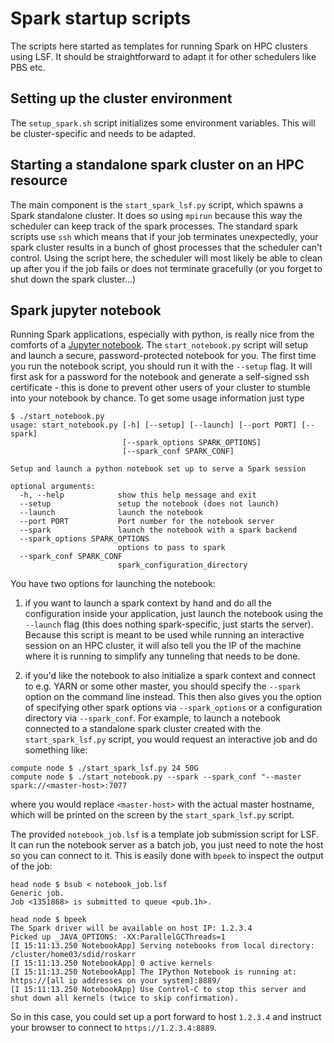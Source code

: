 # Spark startup scripts

The scripts here started as templates for running Spark on HPC clusters using LSF. It should be straightforward to adapt it for other schedulers like PBS etc. 

## Setting up the cluster environment

The `setup_spark.sh` script initializes some environment variables. This will be cluster-specific and needs to be adapted. 

## Starting a standalone spark cluster on an HPC resource

The main component is the `start_spark_lsf.py` script, which spawns a Spark standalone cluster. It does so using `mpirun` because
this way the scheduler can keep track of the spark processes. The standard spark scripts use `ssh` which 
means that if your job terminates unexpectedly, your spark cluster results in a bunch of ghost 
processes that the scheduler can't control. Using the script here, the scheduler will most likely be able 
to clean up after you if the job fails or does not terminate gracefully (or you forget to shut down the 
spark cluster...)

## Spark jupyter notebook

Running Spark applications, especially with python, is really nice from the comforts of a [Jupyter notebook](http://jupyter.org/).
The `start_notebook.py` script will setup and launch a secure, password-protected notebook for you. The first time you run the notebook
script, you should run it with the `--setup` flag. It will first ask for a password for the notebook and generate a self-signed ssh
certificate - this is done to prevent other users of your cluster to stumble into your notebook by chance. To get some usage information
just type

```
$ ./start_notebook.py
usage: start_notebook.py [-h] [--setup] [--launch] [--port PORT] [--spark]
                         [--spark_options SPARK_OPTIONS]
                         [--spark_conf SPARK_CONF]

Setup and launch a python notebook set up to serve a Spark session

optional arguments:
  -h, --help            show this help message and exit
  --setup               setup the notebook (does not launch)
  --launch              launch the notebook
  --port PORT           Port number for the notebook server
  --spark               launch the notebook with a spark backend
  --spark_options SPARK_OPTIONS
                        options to pass to spark
  --spark_conf SPARK_CONF
                        spark_configuration_directory
```

You have two options for launching the notebook:  

1. if you want to launch a spark context by hand and do all the configuration inside
your application, just launch the notebook using the `--launch` flag (this does nothing spark-specific, just starts the server). Because
this script is meant to be used while running an interactive session on an HPC cluster, it will also tell you the IP of the machine
where it is running to simplify any tunneling that needs to be done. 

2. if you'd like the notebook to also initialize a spark context and connect to e.g. YARN or some other master, you should specify 
the `--spark` option on the command line instead. This then also gives you the option of specifying other spark options via
`--spark_options` or a configuration directory via `--spark_conf`. For example, to launch a notebook connected to a standalone
spark cluster created with the `start_spark_lsf.py` script, you would request an interactive job and do something like:

```
compute node $ ./start_spark_lsf.py 24 50G
compute node $ ./start_notebook.py --spark --spark_conf "--master spark://<master-host>:7077
```

where you would replace `<master-host>` with the actual master hostname, which will be printed on the screen by the `start_spark_lsf.py` script. 

The provided `notebook_job.lsf` is a template job submission script for LSF. It can run the notebook server as a batch job, you 
just need to note the host so you can connect to it. This is easily done with `bpeek` to inspect the output of the job:

```
head node $ bsub < notebook_job.lsf
Generic job.
Job <1351868> is submitted to queue <pub.1h>.

head node $ bpeek
The Spark driver will be available on host IP: 1.2.3.4
Picked up _JAVA_OPTIONS: -XX:ParallelGCThreads=1
[I 15:11:13.250 NotebookApp] Serving notebooks from local directory: /cluster/home03/sdid/roskarr
[I 15:11:13.250 NotebookApp] 0 active kernels
[I 15:11:13.250 NotebookApp] The IPython Notebook is running at: https://[all ip addresses on your system]:8889/
[I 15:11:13.250 NotebookApp] Use Control-C to stop this server and shut down all kernels (twice to skip confirmation).
```

So in this case, you could set up a port forward to host `1.2.3.4` and instruct your browser to connect to `https://1.2.3.4:8889`.



